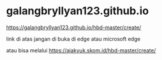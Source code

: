 # galangbryllyan123.github.io

https://galangbryllyan123.github.io/hbd-master/create/

link di atas jangan di buka di edge atau microsoft edge 

atau bisa melalui
https://ajakyuk.skom.id/hbd-master/create/
